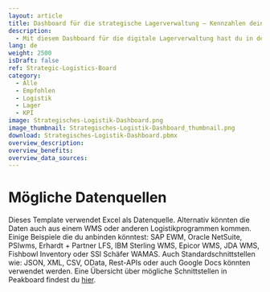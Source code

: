 ```yaml
---
layout: article
title: Dashboard für die strategische Lagerverwaltung – Kennzahlen deiner Lagerlogistik jederzeit im Blick
description: 
  - Mit diesem Dashboard für die digitale Lagerverwaltung hast du in der Lagerlogistik jederzeit aktuelle Informationen, KPIs wie Liefertreue, Reklamationsrate, Tonnage oder Durchsatz und Fehlermeldungen im Blick, und zwar in Echtzeit! Von Wareneingang bis Warenausgang – dank aktueller Daten vereinfachst du deine Warenwirtschaft. Durch die einfache Darstellung werden Reklamationsgründe außerdem schnell ersichtlich und Probleme können direkt angegangen werden. Ein Warehouse-Management-System ganz nach deinem Geschmack, individuell auf deine Intralogistik zugeschnitten. Jetzt herunterladen und direkt loslegen!
lang: de
weight: 2500
isDraft: false
ref: Strategic-Logistics-Board
category:
  - Alle
  - Empfohlen
  - Logistik
  - Lager
  - KPI
image: Strategisches-Logistik-Dashboard.png
image_thumbnail: Strategisches-Logistik-Dashboard_thumbnail.png
download: Strategisches-Logistik-Dashboard.pbmx
overview_description:
overview_benefits:
overview_data_sources:
---
```

# Mögliche Datenquellen
Dieses Template verwendet Excel als Datenquelle. Alternativ könnten die Daten auch aus einem WMS oder anderen Logistikprogrammen kommen. Einige Beispiele die du anbinden könntest: SAP EWM, Oracle NetSuite, PSIwms, Erhardt + Partner LFS, IBM Sterling WMS, Epicor WMS, JDA WMS, Fishbowl Inventory oder SSI Schäfer WAMAS. Auch Standardschnittstellen wie: JSON, XML, CSV, OData, Rest-APIs oder auch Google Docs könnten verwendet werden. Eine Übersicht über mögliche Schnittstellen in Peakboard findest du [hier](https://peakboard.com/schnittstellen/).
